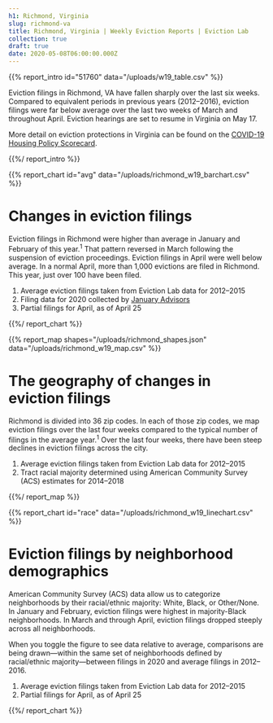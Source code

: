 ```yaml
---
h1: Richmond, Virginia
slug: richmond-va
title: Richmond, Virginia | Weekly Eviction Reports | Eviction Lab
collection: true
draft: true
date: 2020-05-08T06:00:00.000Z
---
```


{{% report_intro id="51760" data="/uploads/w19_table.csv" %}}

Eviction filings in Richmond, VA have fallen sharply over the last six weeks. Compared to equivalent periods in previous years (2012–2016), eviction filings were far below average over the last two weeks of March and throughout April. Eviction hearings are set to resume in Virginia on May 17.

More detail on eviction protections in Virginia can be found on the [COVID-19 Housing Policy Scorecard](https://evictionlab.org/covid-policy-scorecard/va/).

{{%/ report_intro %}}

{{% report_chart id="avg" data="/uploads/richmond_w19_barchart.csv" %}}

# Changes in eviction filings

Eviction filings in Richmond were higher than average in January and February of this year.<sup>1</sup> That pattern reversed in March following the suspension of eviction proceedings. Eviction filings in April were well below average. In a normal April, more than 1,000 evictions are filed in Richmond. This year, just over 100 have been filed.

1. Average eviction filings taken from Eviction Lab data for 2012–2015
2. Filing data for 2020 collected by [January Advisors](https://www.januaryadvisors.com/)
3. Partial filings for April, as of April 25

{{%/ report_chart %}}

{{% report_map shapes="/uploads/richmond_shapes.json" data="/uploads/richmond_w19_map.csv" %}}

# The geography of changes in eviction filings

Richmond is divided into 36 zip codes. In each of those zip codes, we map eviction filings over the last four weeks compared to the typical number of filings in the average year.<sup>1</sup> Over the last four weeks, there have been steep declines in eviction filings across the city.

1. Average eviction filings taken from Eviction Lab data for 2012–2015
2. Tract racial majority determined using American Community Survey (ACS) estimates for 2014–2018

{{%/ report_map %}}

{{% report_chart id="race" data="/uploads/richmond_w19_linechart.csv" %}}

# Eviction filings by neighborhood demographics

American Community Survey (ACS) data allow us to categorize neighborhoods by their racial/ethnic majority: White, Black, or Other/None. In January and February, eviction filings were highest in majority-Black neighborhoods. In March and through April, eviction filings dropped steeply across all neighborhoods.

When you toggle the figure to see data relative to average, comparisons are being drawn—within the same set of neighborhoods defined by racial/ethnic majority—between filings in 2020 and average filings in 2012–2016.

1. Average eviction filings taken from Eviction Lab data for 2012–2015
2. Partial filings for April, as of April 25

{{%/ report_chart %}}

